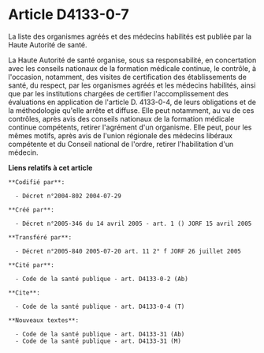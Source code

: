 # Article D4133-0-7

La liste des organismes agréés et des médecins habilités est publiée par la Haute Autorité de santé.

La Haute Autorité de santé organise, sous sa responsabilité, en concertation avec les conseils nationaux de la formation
médicale continue, le contrôle, à l'occasion, notamment, des visites de certification des établissements de santé, du
respect, par les organismes agréés et les médecins habilités, ainsi que par les institutions chargées de certifier
l'accomplissement des évaluations en application de l'article D. 4133-0-4, de leurs obligations et de la méthodologie qu'elle
arrête et diffuse. Elle peut notamment, au vu de ces contrôles, après avis des conseils nationaux de la formation médicale
continue compétents, retirer l'agrément d'un organisme. Elle peut, pour les mêmes motifs, après avis de l'union régionale des
médecins libéraux compétente et du Conseil national de l'ordre, retirer l'habilitation d'un médecin.

**Liens relatifs à cet article**

	**Codifié par**:

	  - Décret n°2004-802 2004-07-29

	**Créé par**:

	  - Décret n°2005-346 du 14 avril 2005 - art. 1 () JORF 15 avril 2005

	**Transféré par**:

	  - Décret n°2005-840 2005-07-20 art. 11 2° f JORF 26 juillet 2005

	**Cité par**:

	  - Code de la santé publique - art. D4133-0-2 (Ab)

	**Cite**:

	  - Code de la santé publique - art. D4133-0-4 (T)

	**Nouveaux textes**:

	  - Code de la santé publique - art. D4133-31 (Ab)
	  - Code de la santé publique - art. D4133-31 (M)
